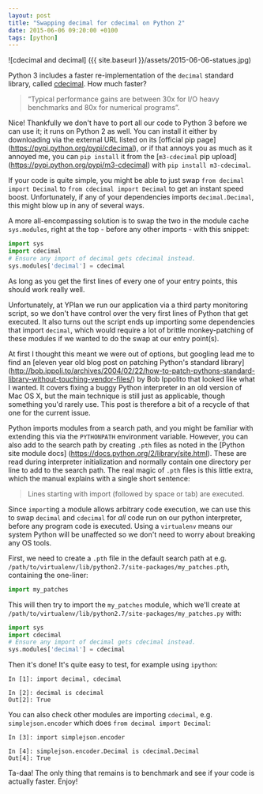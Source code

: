 ```yaml
---
layout: post
title: "Swapping decimal for cdecimal on Python 2"
date: 2015-06-06 09:20:00 +0100
tags: [python]
---
```


![cdecimal and decimal]
({{ site.baseurl }}/assets/2015-06-06-statues.jpg)


Python 3 includes a faster re-implementation of the `decimal` standard library,
called [cdecimal](http://www.bytereef.org/mpdecimal/doc/cdecimal/index.html).
How much faster?

> “Typical performance gains are between 30x for I/O heavy benchmarks and 80x
  for numerical programs”.

Nice! Thankfully we don't have to port all our code to Python 3 before we can
use it; it runs on Python 2 as well. You can install it either by downloading
via the external URL listed on its [official pip page]
(https://pypi.python.org/pypi/cdecimal), or if that annoys you as much as it
annoyed me, you can `pip install` it from the [`m3-cdecimal` pip upload]
(https://pypi.python.org/pypi/m3-cdecimal) with `pip install m3-cdecimal`.

If your code is quite simple, you might be able to just swap `from decimal
import Decimal` to `from cdecimal import Decimal` to get an instant speed
boost. Unfortunately, if any of your dependencies imports `decimal.Decimal`,
this might blow up in any of several ways.

A more all-encompassing solution is to swap the two in the module cache
`sys.modules`, right at the top - before any other imports - with this snippet:

```py
import sys
import cdecimal
# Ensure any import of decimal gets cdecimal instead.
sys.modules['decimal'] = cdecimal
```

As long as you get the first lines of every one of your entry points, this
should work really well.

Unfortunately, at YPlan we run our application via a third party monitoring
script, so we don't have control over the very first lines of Python that get
executed. It also turns out the script ends up importing some dependencies that
import `decimal`, which would require a lot of brittle monkey-patching of these
modules if we wanted to do the swap at our entry point(s).

At first I thought this meant we were out of options, but googling lead me to
find an [eleven year old blog post on patching Python's standard library]
(http://bob.ippoli.to/archives/2004/02/22/how-to-patch-pythons-standard-library-without-touching-vendor-files/) by Bob Ippolito that looked like what I wanted.
It covers fixing a buggy Python interpreter in an old version of Mac OS X, but
the main technique is still just as applicable, though something you'd rarely
use. This post is therefore a bit of a recycle of that one for the current
issue.

Python imports modules from a search path, and you might be familiar with
extending this via the `PYTHONPATH` environment variable. However, you can also
add to the search path by creating `.pth` files as noted in the [Python site
module docs]
(https://docs.python.org/2/library/site.html). These are read during
interpreter initialization and normally contain one directory per line to add
to the search path. The real magic of `.pth` files is this little extra,
which the manual explains with a single short sentence:

> Lines starting with import (followed by space or tab) are executed.

Since `import`ing a module allows arbitrary code execution, we can use this to
swap `decimal` and `cdecimal` for *all* code run on our python interpreter,
before any program code is executed. Using a `virtualenv` means our system
Python will be unaffected so we don't need to worry about breaking any OS
tools.

First, we need to create a `.pth` file in the default search path at e.g.
`/path/to/virtualenv/lib/python2.7/site-packages/my_patches.pth`, containing
the one-liner:

```py
import my_patches
```

This will then try to import the `my_patches` module, which we'll create at
`/path/to/virtualenv/lib/python2.7/site-packages/my_patches.py` with:

```py
import sys
import cdecimal
# Ensure any import of decimal gets cdecimal instead.
sys.modules['decimal'] = cdecimal
```

Then it's done! It's quite easy to test, for example using `ipython`:

```ipython
In [1]: import decimal, cdecimal

In [2]: decimal is cdecimal
Out[2]: True
```

You can also check other modules are importing `cdecimal`, e.g.
`simplejson.encoder` which does `from decimal import Decimal`:

```ipython
In [3]: import simplejson.encoder

In [4]: simplejson.encoder.Decimal is cdecimal.Decimal
Out[4]: True
```

Ta-daa! The only thing that remains is to benchmark and see if your code is
actually faster. Enjoy!
